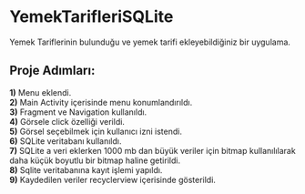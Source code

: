 # YemekTarifleriSQLite
 Yemek Tariflerinin bulunduğu ve yemek tarifi ekleyebildiğiniz bir uygulama.
 
 ## Proje Adımları:
  **1)** Menu eklendi.  
  **2)** Main Activity içerisinde menu konumlandırıldı.  
  **3)** Fragment ve Navigation kullanıldı.  
  **4)** Görsele click özelliği verildi.  
  **5)** Görsel seçebilmek için kullanıcı izni istendi.  
  **6)** SQLite veritabanı kullanıldı.  
  **7)** SQLite a veri eklerken 1000 mb dan büyük veriler için bitmap kullanılılarak daha küçük boyutlu bir bitmap haline getirildi.  
  **8)** Sqlite veritabanına kayıt işlemi yapıldı.  
  **9)** Kaydedilen veriler recyclerview içerisinde gösterildi.  
  



